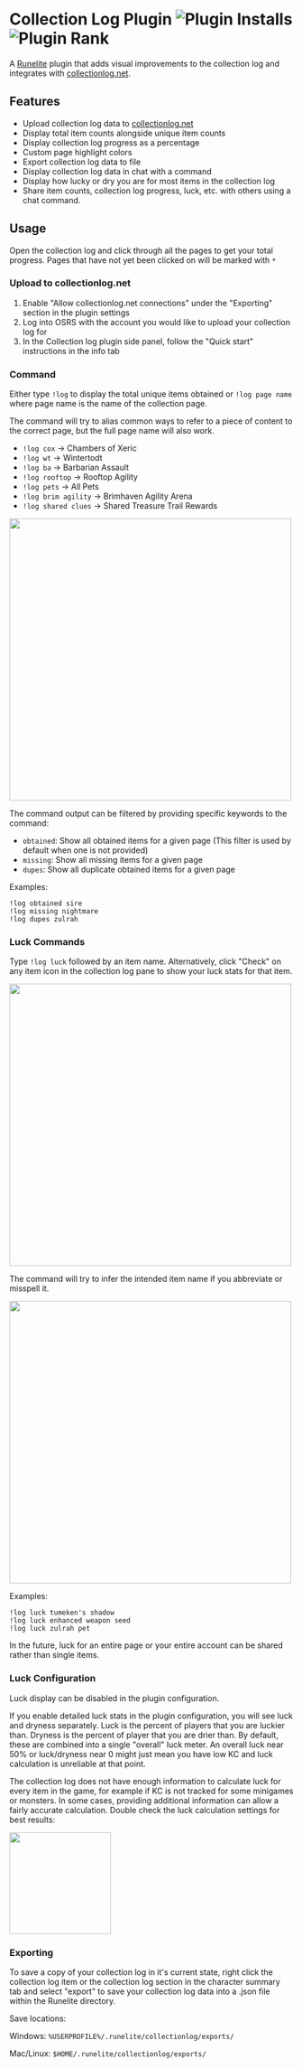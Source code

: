 
# Collection Log Plugin ![Plugin Installs](https://img.shields.io/endpoint?url=https://i.pluginhub.info/shields/installs/plugin/collection-log) ![Plugin Rank](https://img.shields.io/endpoint?url=https://i.pluginhub.info/shields/rank/plugin/collection-log)

A [Runelite](https://github.com/runelite/runelite) plugin that adds visual improvements to the collection log and integrates with [collectionlog.net](https://collectionlog.net).

## Features
* Upload collection log data to [collectionlog.net](https://collectionlog.net)
* Display total item counts alongside unique item counts
* Display collection log progress as a percentage
* Custom page highlight colors
* Export collection log data to file
* Display collection log data in chat with a command
* Display how lucky or dry you are for most items in the collection log
* Share item counts, collection log progress, luck, etc. with others using a chat command.

## Usage
Open the collection log and click through all the pages to get your total progress. Pages that have not yet been clicked on will be marked with `*`

### Upload to collectionlog.net
1. Enable "Allow collectionlog.net connections" under the "Exporting" section in the plugin settings
2. Log into OSRS with the account you would like to upload your collection log for
3. In the Collection log plugin side panel, follow the "Quick start" instructions in the info tab

### Command
Either type `!log` to display the total unique items obtained or `!log page name` where page name is the name of the collection page.

The command will try to alias common ways to refer to a piece of content to the correct page, but the full page name will also work.

- `!log cox` -> Chambers of Xeric
- `!log wt` -> Wintertodt
- `!log ba` -> Barbarian Assault
- `!log rooftop` -> Rooftop Agility
- `!log pets` -> All Pets
- `!log brim agility` -> Brimhaven Agility Arena
- `!log shared clues` -> Shared Treasure Trail Rewards

<img src="https://i.imgur.com/U2C2t1G.gif" width="500" />

The command output can be filtered by providing specific keywords to the command:
- `obtained`: Show all obtained items for a given page (This filter is used by default when one is not provided)
- `missing`: Show all missing items for a given page
- `dupes`: Show all duplicate obtained items for a given page

Examples:
```
!log obtained sire
!log missing nightmare
!log dupes zulrah
```

### Luck Commands
Type `!log luck` followed by an item name. Alternatively, click "Check" on any item icon in the collection log pane to 
show your luck stats for that item.

<img src="https://i.imgur.com/5pPIw0C.png" width="500" />

The command will try to infer the intended item name if you abbreviate or misspell it.

<img src="https://i.imgur.com/AHNv1V0.gif" width="500" />

Examples:
```
!log luck tumeken's shadow
!log luck enhanced weapon seed
!log luck zulrah pet
```

In the future, luck for an entire page or your entire account can be shared rather than single items.

### Luck Configuration

Luck display can be disabled in the plugin configuration.

If you enable detailed luck stats in the plugin configuration, you will see luck and dryness separately. Luck is the
percent of players that you are luckier than. Dryness is the percent of player that you are drier than. By default,
these are combined into a single "overall" luck meter. An overall luck near 50% or luck/dryness near 0 might just mean
you have low KC and luck calculation is unreliable at that point.

The collection log does not have enough information to calculate luck for every item in the game, for example if KC is
not tracked for some minigames or monsters. In some cases, providing additional information can allow a 
fairly accurate calculation. Double check the luck calculation settings for best results:

<img src="https://i.imgur.com/E2z85Ub.png" width="180" />

### Exporting

To save a copy of your collection log in it's current state, right click the collection log item or the collection log section in the character summary tab and select "export" to save your collection log data into a .json file within the Runelite directory.

Save locations:

Windows: `%USERPROFILE%/.runelite/collectionlog/exports/`

Mac/Linux: `$HOME/.runelite/collectionlog/exports/`
